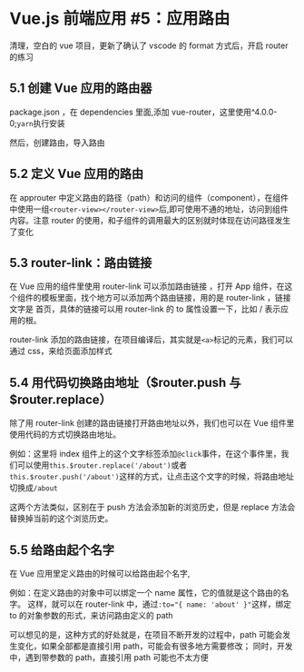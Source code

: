 # Vue.js 前端应用 #5：应用路由

清理，空白的 vue 项目，更新了确认了 vscode 的 format 方式后，开启 router 的练习

## 5.1 创建 Vue 应用的路由器

package.json ，在 dependencies 里面,添加 vue-router，这里使用^4.0.0-0;`yarn`执行安装

然后，创建路由，导入路由

## 5.2 定义 Vue 应用的路由

在 approuter 中定义路由的路径（path）和访问的组件（component），在组件中使用一组`<router-view></router-view>`后,即可使用不通的地址，访问到组件内容。注意 router 的使用，和子组件的调用最大的区别就时体现在访问路径发生了变化

## 5.3 router-link：路由链接

在 Vue 应用的组件里使用 router-link 可以添加路由链接 ，打开 App 组件，在这个组件的模板里面，找个地方可以添加两个路由链接，用的是 router-link ，链接文字是 首页，具体的链接可以用 router-link 的 to 属性设置一下，比如 / 表示应用的根。

router-link 添加的路由链接，在项目编译后，其实就是`<a>`标记的元素，我们可以通过 css，来给页面添加样式

## 5.4 用代码切换路由地址（$router.push 与 $router.replace）

除了用 router-link 创建的路由链接打开路由地址以外，我们也可以在 Vue 组件里使用代码的方式切换路由地址。

例如：这里将 index 组件上的这个文字标签添加`@click`事件，在这个事件里，我们可以使用`this.$router.replace('/about')`或者`this.$router.push('/about')`这样的方式，让点击这个文字的时候，将路由地址切换成`/about`

这两个方法类似，区别在于 push 方法会添加新的浏览历史，但是 replace 方法会替换掉当前的这个浏览历史。

## 5.5 给路由起个名字

在 Vue 应用里定义路由的时候可以给路由起个名字,

例如：在定义路由的对象中可以绑定一个 name 属性，它的值就是这个路由的名字。
这样，就可以在 router-link 中，通过`:to="{ name: 'about' }"`这样，绑定 to 的对象参数的形式，来访问路由定义的 path

可以想见的是，这种方式的好处就是，在项目不断开发的过程中，path 可能会发生变化，如果全部都是直接引用 path，可能会有很多地方需要修改；
同时，开发中，遇到带参数的 path，直接引用 path 可能也不太方便
